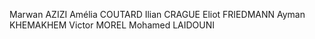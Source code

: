 Marwan AZIZI
Amélia COUTARD
Ilian CRAGUE
Eliot FRIEDMANN
Ayman KHEMAKHEM
Victor MOREL
Mohamed LAIDOUNI
